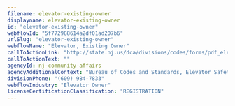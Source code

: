 ```yaml
---
filename: elevator-existing-owner
displayname: elevator-existing-owner
id: "elevator-existing-owner"
webflowId: "5f772988614a2df01ad207b6"
urlSlug: "elevator-existing-owner"
webflowName: "Elevator, Existing Owner"
callToActionLink: "http://state.nj.us/dca/divisions/codes/forms/pdf_elevator/elvr_reg_trans_app.pdf"
callToActionText: ""
agencyId: nj-community-affairs
agencyAdditionalContext: "Bureau of Codes and Standards, Elevator Safety"
divisionPhone: "(609) 984-7833"
webflowIndustry: "Elevator Owner"
licenseCertificationClassification: "REGISTRATION"
---
```

